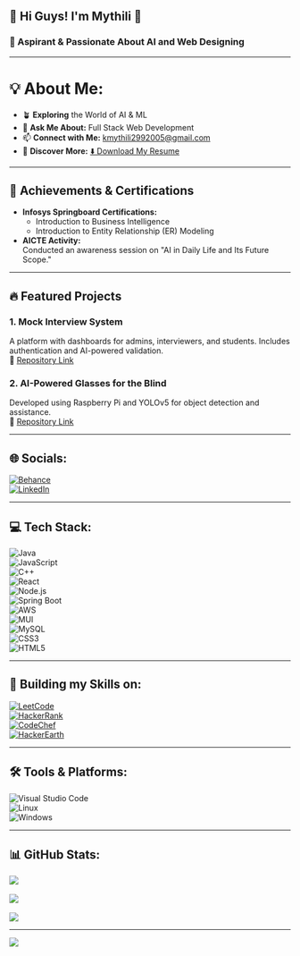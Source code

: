## 🌟 Hi Guys! I'm Mythili 👋  
### 🚀 Aspirant & Passionate About AI and Web Designing  

---

# 💡 About Me:
- 🪴 **Exploring** the World of AI & ML  
- 💬 **Ask Me About:** Full Stack Web Development  
- 📫 **Connect with Me:** [kmythili2992005@gmail.com](mailto:kmythili2992005@gmail.com)  
- 📜 **Discover More:** [⬇️ Download My Resume](https://drive.google.com/uc?export=download&id=1tT0z0xIEmXrPDZ-fzg3ZViebsu89RBpJ)

---

## 🌟 **Achievements & Certifications**
- **Infosys Springboard Certifications:**  
   - Introduction to Business Intelligence  
   - Introduction to Entity Relationship (ER) Modeling  
- **AICTE Activity:**  
   Conducted an awareness session on "AI in Daily Life and Its Future Scope."  

---

## 🔥 **Featured Projects**
### 1. **Mock Interview System**  
A platform with dashboards for admins, interviewers, and students. Includes authentication and AI-powered validation.  
🔗 [Repository Link](#)  
### 2. **AI-Powered Glasses for the Blind**  
Developed using Raspberry Pi and YOLOv5 for object detection and assistance.  
🔗 [Repository Link](#)  

---

## 🌐 Socials:
[![Behance](https://img.shields.io/badge/Behance-1769ff?logo=behance&logoColor=white)](https://www.behance.net/Mythili2909)  
[![LinkedIn](https://img.shields.io/badge/LinkedIn-blue?logo=linkedin&logoColor=white)](https://linkedin.com/in/Mythili2909)

---

## 💻 Tech Stack:
![Java](https://img.shields.io/badge/java-black?style=for-the-badge&logo=openjdk&logoColor=white)  
![JavaScript](https://img.shields.io/badge/javascript-black?style=for-the-badge&logo=javascript&logoColor=yellow)  
![C++](https://img.shields.io/badge/c++-black?style=for-the-badge&logo=c%2B%2B&logoColor=white)  
![React](https://img.shields.io/badge/react-black?style=for-the-badge&logo=react&logoColor=%2361DAFB)  
![Node.js](https://img.shields.io/badge/node.js-black?style=for-the-badge&logo=node.js&logoColor=green)  
![Spring Boot](https://img.shields.io/badge/springboot-black?style=for-the-badge&logo=springboot&logoColor=white)  
![AWS](https://img.shields.io/badge/AWS-black?style=for-the-badge&logo=amazon-aws&logoColor=%23FF9900)  
![MUI](https://img.shields.io/badge/mui-black?style=for-the-badge&logo=mui&logoColor=blue)  
![MySQL](https://img.shields.io/badge/mysql-black?style=for-the-badge&logo=mysql&logoColor=white)  
![CSS3](https://img.shields.io/badge/css3-black?style=for-the-badge&logo=css3&logoColor=%231572B6)  
![HTML5](https://img.shields.io/badge/html5-black?style=for-the-badge&logo=html5&logoColor=%23E34F26)  

---

## 🔧 Building my Skills on:
[![LeetCode](https://img.shields.io/badge/LeetCode-black?style=for-the-badge&logo=leetcode&logoColor=%23FFA116)](https://leetcode.com/u/Mythili2909/)  
[![HackerRank](https://img.shields.io/badge/HackerRank-black?style=for-the-badge&logo=hackerrank&logoColor=%232EC866)](https://www.hackerrank.com/profile/mythilikumar2901)  
[![CodeChef](https://img.shields.io/badge/CodeChef-black?style=for-the-badge&logo=codechef&logoColor=white)](https://www.codechef.com/users/easy_quilt_67)  
[![HackerEarth](https://img.shields.io/badge/HackerEarth-black?style=for-the-badge&logo=hackerearth&logoColor=white)](https://www.hackerearth.com/@Mythili2909)  

---

## 🛠️ Tools & Platforms:
![Visual Studio Code](https://img.shields.io/badge/Visual%20Studio%20Code-black?style=for-the-badge&logo=visual-studio-code&logoColor=007ACC)  
![Linux](https://img.shields.io/badge/Linux-black?style=for-the-badge&logo=linux&logoColor=%23FCC624)  
![Windows](https://img.shields.io/badge/Windows-black?style=for-the-badge&logo=windows&logoColor=0078D6)  

---

## 📊 GitHub Stats:
![](https://github-readme-stats.vercel.app/api?username=Mythili2909&theme=dark&hide_border=false&include_all_commits=true&count_private=false)<br/>  
![](https://github-readme-streak-stats.herokuapp.com/?user=Mythili2909&theme=dark&hide_border=false)<br/>  
![](https://github-readme-stats.vercel.app/api/top-langs/?username=Mythili2909&theme=dark&hide_border=false&include_all_commits=true&count_private=false&layout=compact)

---

[![](https://visitcount.itsvg.in/api?id=Mythili2909&icon=0&color=0)](https://visitcount.itsvg.in)
